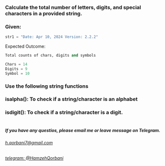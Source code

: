 ### Calculate the total number of letters, digits, and special characters in a provided string.
### Given:
```python
str1 = "Date: Apr 10, 2024 Version: 2.2.2"
```
Expected Outcome:

```python
Total counts of chars, digits and symbols 

Chars = 14 
Digits = 9 
Symbol = 10

```

### Use the following string functions

### isalpha(): To check if a string/character is an alphabet
### isdigit(): To check if a string/character is a digit.

#
#####  If you have any questios, please email me or leave message on Telegram.

###### [h.qorbani7@gmail.com](mailto:h.qorbani7@gmail.com)
###### [telegram: @HamzehQorbani](https://t.me/HamzehQorbani)